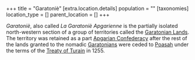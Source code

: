+++
title = "Garatoniè"
[extra.location.details]
population = ""
[taxonomies]
location_type = []
parent_location = []
+++

*Garatoniè*, also called *La Garatoniè Apgarienne* is the partially isolated north-western section of a group of territories called the [Garatonian Lands](@/locations/garatonian-lands.md). The territory was retained as a part [Apgarian Confederacy](@/locations/apgar.md) after the rest of the lands granted to the nomadic [Garatonians](@/ethnicities/garatonian.md) were ceded to [Poasah](@/locations/poasah.md) under the terms of the [Treaty of Turain](@/events/poasan-apgarian-conflict/treaty-of-turain.md) in 1255.
